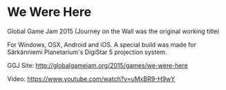 # We Were Here
Global Game Jam 2015
(Journey on the Wall was the original working title)

For Windows, OSX, Android and iOS. A special build was made for Särkänniemi Planetarium's DigiStar 5 projection system.

GGJ Site: http://globalgamejam.org/2015/games/we-were-here

Video: https://www.youtube.com/watch?v=uMxBR9-H9wY
